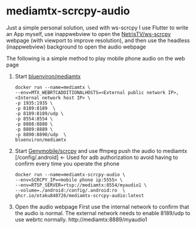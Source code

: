 # mediamtx-scrcpy-audio

Just a simple personal solution, used with ws-scrcpy
I use Flutter to write an App myself, use inappwebview to open the [NetrisTV/ws-scrcpy][ws-scrcpy] webpage (with viewport to improve resolution), and then use the headless (inappwebview) background to open the audio webpage

The following is a simple method to play mobile phone audio on the web page

1. Start [bluenviron/mediamtx][mediamtx]
   ````shell
   docker run --name=mediamtx \
   --env=MTX_WEBRTCADDITIONALHOSTS=<External public network IP>,<Internal network host IP> \
   -p 1935:1935 \
   -p 8189:8189  \
   -p 8189:8189/udp \
   -p 8554:8554 \
   -p 8888:8888 \
   -p 8889:8889 \
   -p 8890:8890/udp  \
   bluenviron/mediamtx
   ````
2. Start [Genymobile/scrcpy][scrcpy] and use ffmpeg push the audio to mediamtx
   [/config/.android] <- Used for adb authorization to avoid having to confirm every time you operate the phone
   ````shell
   docker run --name=mediamtx-scrcpy-audio \
   --env=SCRCPY_IP=<mobile phone ip:5555> \
   --env=RTSP_SERVER=rtsp://mediamtx:8554/myaudio1 \
   --volume=./android:/config/.android:ro  \
   ghcr.io/otaku840726/mediamtx-scrcpy-audio:latest
   ````
4. Open the audio webpage
   First use the internal network to confirm that the audio is normal. The external network needs to enable 8189/udp to use webrtc normally.
   http://mediamtx:8889/myaudio1

[scrcpy]:https://github.com/Genymobile/scrcpy
[ws-scrcpy]:https://github.com/NetrisTV/ws-scrcpy
[mediamtx]:https://github.com/bluenviron/mediamtx
